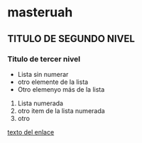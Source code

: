 # masteruah

## TITULO DE SEGUNDO NIVEL

### Titulo de tercer nivel

- Lista sin numerar
- otro elemente de la lista
- Otro elemenyo más de la lista

1. Lista numerada
1. otro item de la lista numerada
1. otro

[texto del enlace](http://google.es)

